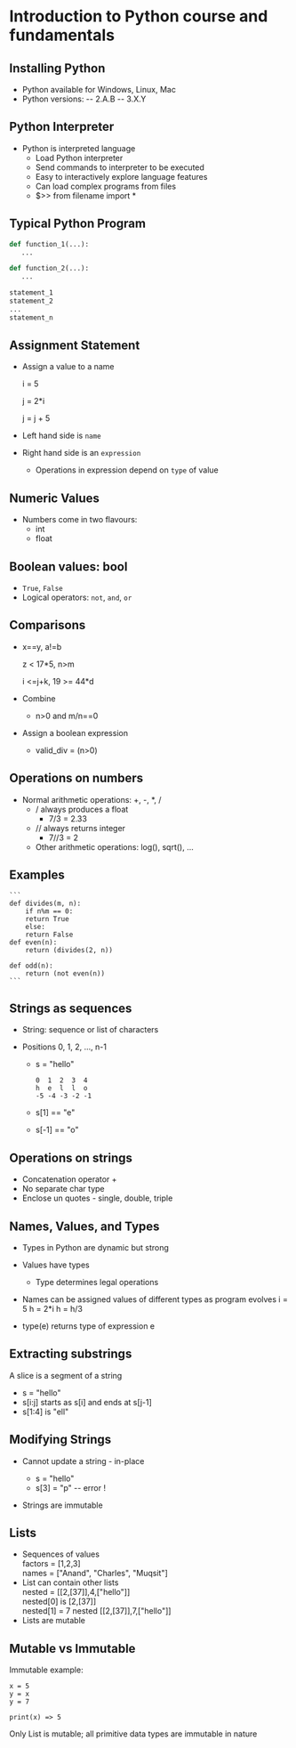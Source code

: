 # Introduction to Python course and fundamentals

## Installing Python

- Python available for Windows, Linux, Mac
- Python versions:
-- 2.A.B
-- 3.X.Y

## Python Interpreter

- Python is interpreted language
  - Load Python interpreter
  - Send commands to interpreter to be executed
  - Easy to interactively explore language features
  - Can load complex programs from files
  - $>> from filename import *

## Typical Python Program
```python Sample Code
def function_1(...):
   ...

def function_2(...):
   ...

statement_1
statement_2
...
statement_n

```

## Assignment Statement

- Assign a value to a name

    i = 5

    j = 2*i

    j = j + 5

- Left hand side is `name`
- Right hand side is an `expression`
  - Operations in expression depend on `type` of value

## Numeric Values

- Numbers come in two flavours:
  - int
  - float

## Boolean values: bool
- `True`, `False`
- Logical operators: `not`, `and`, `or`

## Comparisons
- x==y, a!=b

  z < 17*5, n>m

  i <=j+k, 19 >= 44*d
- Combine
  - n>0 and m/n==0
- Assign a boolean expression
  - valid_div = (n>0)

## Operations on numbers

- Normal arithmetic operations: +, -, *, /
  - / always produces a float
    - 7/3 = 2.33
  - // always returns integer
    - 7//3 = 2  
  - Other arithmetic operations: log(), sqrt(), ...

## Examples

    ```
    def divides(m, n):
        if n%m == 0:
        return True
        else:
        return False
    def even(n):
        return (divides(2, n))

    def odd(n):
        return (not even(n))              
    ```

## Strings as sequences
- String: sequence or list of characters

- Positions 0, 1, 2, ..., n-1

  - s = "hello"

        0  1  2  3  4
        h  e  l  l  o 
        -5 -4 -3 -2 -1
  - s[1] == "e"
  - s[-1] == "o"

## Operations on strings
- Concatenation operator +
- No separate char type
- Enclose un quotes - single, double, triple

## Names, Values, and Types
- Types in Python are dynamic but strong
- Values have types
  - Type determines legal operations
- Names can be assigned values of different types as program evolves
  i = 5
  h = 2*i
  h = h/3

- type(e) returns type of expression e 

## Extracting substrings

A slice is a segment of a string
- s = "hello"
- s[i:j] starts as s[i] and ends at s[j-1]
- s[1:4] is "ell"

## Modifying Strings

- Cannot update a string - in-place
  - s = "hello"
  - s[3] = "p" -- error !

- Strings are immutable

## Lists
- Sequences of values  
  factors = [1,2,3]  
  names = ["Anand", "Charles", "Muqsit"]  
- List can contain other lists  
  nested = [[2,[37]],4,["hello"]]  
      nested[0] is [2,[37]]  
      nested[1] = 7
      nested [[2,[37]],7,["hello"]]
- Lists are mutable

## Mutable vs Immutable
Immutable example:
```
x = 5
y = x
y = 7

print(x) => 5 
```

Only List is mutable; all primitive data types are immutable in nature
